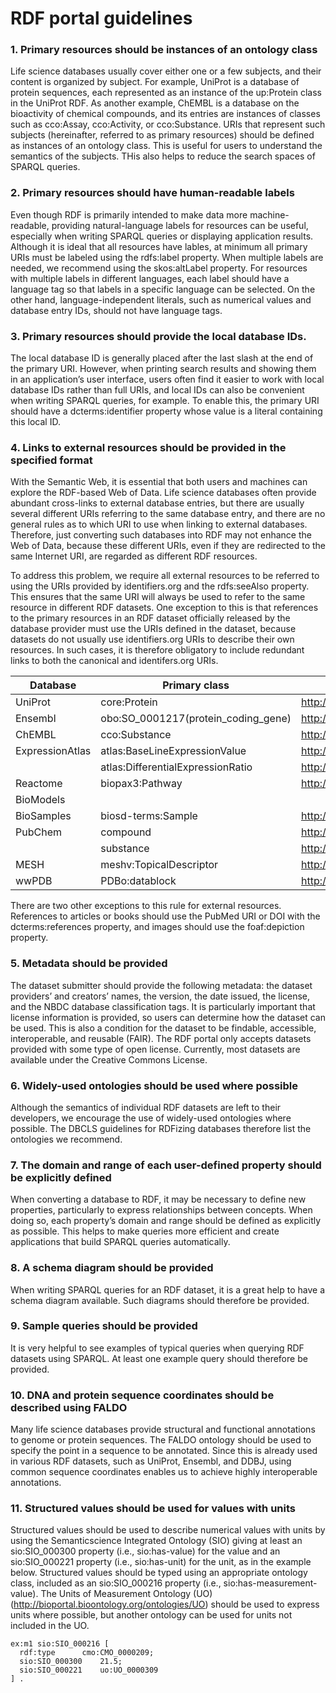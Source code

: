 # RDF portal guidelines

### 1. Primary resources should be instances of an ontology class

Life science databases usually cover either one or a few subjects, and their content is organized by subject. For example, UniProt is a database of protein sequences, each represented as an instance of the up:Protein class in the UniProt RDF. As another example, ChEMBL is a database on the bioactivity of chemical compounds, and its entries are instances of classes such as cco:Assay, cco:Activity, or cco:Substance. URIs that represent such subjects (hereinafter, referred to as primary resources) should be defined as instances of an ontology class. This is useful for users to understand the semantics of the subjects. THis also helps to reduce the search spaces of SPARQL queries.  

### 2. Primary resources should have human-readable labels

Even though RDF is primarily intended to make data more machine-readable, providing natural-language labels for resources can be useful, especially when writing SPARQL queries or displaying application results. Although it is ideal that all resources have lables, at minimum all primary URIs must be labeled using the rdfs:label property. When multiple labels are needed, we recommend using the skos:altLabel property. For resources with multiple labels in different languages, each label should have a language tag so that labels in a specific language can be selected. On the other hand, language-independent literals, such as numerical values and database entry IDs, should not have language tags.

### 3. Primary resources should provide the local database IDs.

The local database ID is generally placed after the last slash at the end of the primary URI. However, when printing search results and showing them in an application’s user interface, users often find it easier to work with local database IDs rather than full URIs, and local IDs can also be convenient when writing SPARQL queries, for example. To enable this, the primary URI should have a dcterms:identifier property whose value is a literal containing this local ID.

### 4. Links to external resources should be provided in the specified format

With the Semantic Web, it is essential that both users and machines can explore the RDF-based Web of Data. Life science databases often provide abundant cross-links to external database entries, but there are usually several different URIs referring to the same database entry, and there are no general rules as to which URI to use when linking to external databases. Therefore, just converting such databases into RDF may not enhance the Web of Data, because these different URIs, even if they are redirected to the same Internet URI, are regarded as different RDF resources.

To address this problem, we require all external resources to be referred to using the URIs provided by identifiers.org and the rdfs:seeAlso property. This ensures that the same URI will always be used to refer to the same resource in different RDF datasets. One exception to this is that references to the primary resources in an RDF dataset officially released by the database provider must use the URIs defined in the dataset, because datasets do not usually use identifiers.org URIs to describe their own resources. In such cases, it is therefore obligatory to include redundant links to both the canonical and identifers.org URIs.


| Database | Primary class  |  URI Prefix |
|-----|------|-------------|
| UniProt| core:Protein | http://purl.uniprot.org/uniprot/ |
| Ensembl| obo:SO_0001217(protein_coding_gene) | http://rdf.ebi.ac.uk/resource/ensembl/ |
| ChEMBL| cco:Substance | http://rdf.ebi.ac.uk/resource/chembl/molecule/ |
| ExpressionAtlas| atlas:BaseLineExpressionValue | http://rdf.ebi.ac.uk/resource/expressionatlas/ |
|| atlas:DifferentialExpressionRatio | http://rdf.ebi.ac.uk/resource/expressionatlas/ |
| Reactome| biopax3:Pathway | http://identifiers.org/reactome/ |
| BioModels|  ||
| BioSamples| biosd-terms:Sample | http://rdf.ebi.ac.uk/resource/biosamples/sample |
| PubChem| compound | http://rdf.ncbi.nlm.nih.gov/pubchem/compound/ |
| | substance | http://rdf.ncbi.nlm.nih.gov/pubchem/substance |
| MESH | meshv:TopicalDescriptor | http://id.nlm.nih.gov/mesh/ |
| wwPDB| PDBo:datablock | http://rdf.wwpdb.org/pdb/1NH2 |

There are two other exceptions to this rule for external resources. References to articles or books should use the PubMed URI or DOI with the dcterms:references property, and images should use the foaf:depiction property.

### 5. Metadata should be provided

The dataset submitter should provide the following metadata: the dataset providers’ and creators’ names, the version, the date issued, the license, and the NBDC database classification tags. It is particularly important that license information is provided, so users can determine how the dataset can be used. This is also a condition for the dataset to be findable, accessible, interoperable, and reusable (FAIR). The RDF portal only accepts datasets provided with some type of open license. Currently, most datasets are available under the Creative Commons License.

### 6. Widely-used ontologies should be used where possible

Although the semantics of individual RDF datasets are left to their developers, we encourage the use of widely-used ontologies where possible. The DBCLS guidelines for RDFizing databases therefore list the ontologies we recommend.

### 7. The domain and range of each user-defined property should be explicitly defined

When converting a database to RDF, it may be necessary to define new properties, particularly to express relationships between concepts. When doing so, each property’s domain and range should be defined as explicitly as possible. This helps to make queries more efficient and create applications that build SPARQL queries automatically.

### 8. A schema diagram should be provided

When writing SPARQL queries for an RDF dataset, it is a great help to have a schema diagram available. Such diagrams should therefore be provided.

### 9. Sample queries should be provided

It is very helpful to see examples of typical queries when querying RDF datasets using SPARQL. At least one example query should therefore be provided.

### 10. DNA and protein sequence coordinates should be described using FALDO

Many life science databases provide structural and functional annotations to genome or protein sequences. The FALDO ontology should be used to specify the point in a sequence to be annotated. Since this is already used in various RDF datasets, such as UniProt, Ensembl, and DDBJ, using common sequence coordinates enables us to achieve highly interoperable annotations.

### 11. Structured values should be used for values with units

Structured values should be used to describe numerical values with units by using the Semanticscience Integrated Ontology (SIO) giving at least an sio:SIO_000300 property (i.e., sio:has-value) for the value and an sio:SIO_000221 property (i.e., sio:has-unit) for the unit, as in the example below. Structured values should be typed using an appropriate ontology class, included as an sio:SIO_000216 property (i.e., sio:has-measurement-value). The Units of Measurement Ontology (UO) (http://bioportal.bioontology.org/ontologies/UO) should be used to express units where possible, but another ontology can be used for units not included in the UO.

```
ex:m1 sio:SIO_000216 [
  rdf:type		cmo:CMO_0000209;
  sio:SIO_000300	21.5;
  sio:SIO_000221	uo:UO_0000309
] .
```
